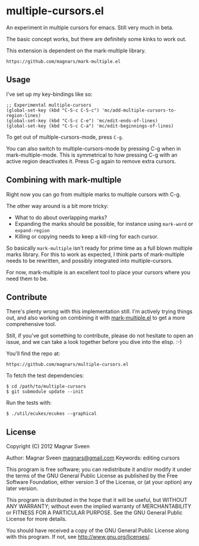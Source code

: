 # multiple-cursors.el

An experiment in multiple cursors for emacs. Still very much in beta.

The basic concept works, but there are definitely some kinks to work out.

This extension is dependent on the mark-multiple library.

    https://github.com/magnars/mark-multiple.el

## Usage

I've set up my key-bindings like so:

    ;; Experimental multiple-cursors
    (global-set-key (kbd "C-S-c C-S-c") 'mc/add-multiple-cursors-to-region-lines)
    (global-set-key (kbd "C-S-c C-e") 'mc/edit-ends-of-lines)
    (global-set-key (kbd "C-S-c C-a") 'mc/edit-beginnings-of-lines)

To get out of multiple-cursors-mode, press `C-g`.

You can also switch to multiple-cursors-mode by pressing C-g when in
mark-multiple-mode. This is symmetrical to how pressing C-g with an active
region deactivates it. Press C-g again to remove extra cursors.

## Combining with mark-multiple

Right now you can go from multiple marks to multiple cursors with C-g.

The other way around is a bit more tricky:

 * What to do about overlapping marks?
 * Expanding the marks should be possible, for instance using `mark-word` or
   `expand-region`
 * Killing or copying needs to keep a kill-ring for each cursor.

So basically `mark-multiple` isn't ready for prime time as a full blown multiple
marks library. For this to work as expected, I think parts of mark-multiple
needs to be rewritten, and possibly integrated into multiple-cursors.

For now, mark-multiple is an excellent tool to place your cursors where you need
them to be.

## Contribute

There's plenty wrong with this implementation still. I'm actively trying things
out, and also working on combining it with
[mark-multiple.el](https://github.com/magnars/mark-multiple.el) to get a more
comprehensive tool.

Still, if you've got something to contribute, please do not hesitate to open
an issue, and we can take a look together before you dive into the elisp. :-)

You'll find the repo at:

    https://github.com/magnars/multiple-cursors.el

To fetch the test dependencies:

    $ cd /path/to/multiple-cursors
    $ git submodule update --init

Run the tests with:

    $ ./util/ecukes/ecukes --graphical


## License

Copyright (C) 2012 Magnar Sveen

Author: Magnar Sveen <magnars@gmail.com>
Keywords: editing cursors

This program is free software; you can redistribute it and/or modify
it under the terms of the GNU General Public License as published by
the Free Software Foundation, either version 3 of the License, or
(at your option) any later version.

This program is distributed in the hope that it will be useful,
but WITHOUT ANY WARRANTY; without even the implied warranty of
MERCHANTABILITY or FITNESS FOR A PARTICULAR PURPOSE.  See the
GNU General Public License for more details.

You should have received a copy of the GNU General Public License
along with this program.  If not, see <http://www.gnu.org/licenses/>.
